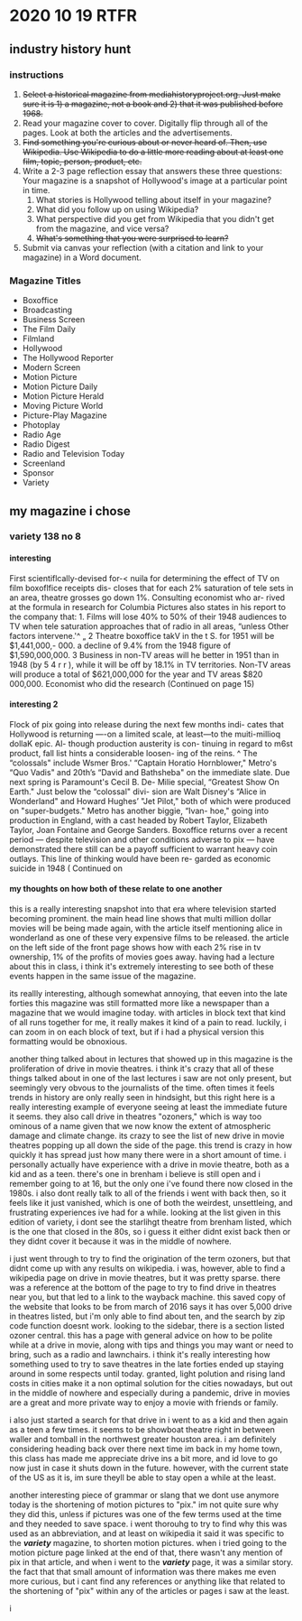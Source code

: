 # 2020 10 19 RTFR

## industry history hunt

### instructions

1. ~~Select a historical magazine from mediahistoryproject.org. Just make sure it is 1) a magazine, not a book and 2) that it was published before 1968.~~
2. Read your magazine cover to cover. Digitally flip through all of the pages. Look at both the articles and the advertisements. 
3. ~~Find something you're curious about or never heard of. Then, use Wikipedia. Use Wikipedia to do a little more reading about at least one film, topic, person, product, etc.~~
4. Write a 2-3 page reflection essay that answers these three questions: Your magazine is a snapshot of Hollywood's image at a particular point in time. 
   1. What stories is Hollywood telling about itself in your magazine? 
   2. What did you follow up on using Wikipedia? 
   3. What perspective did you get from Wikipedia that you didn't get from the magazine, and vice versa? 
   4. ~~What's something that you were surprised to learn?~~
5. Submit via canvas your reflection (with a citation and link to your magazine) in a Word document.

### Magazine Titles

- Boxoffice 
- Broadcasting 
- Business Screen 
- The Film Daily 
- Filmland 
- Hollywood 
- The Hollywood Reporter 
- Modern Screen 
- Motion Picture 
- Motion Picture Daily 
- Motion Picture Herald 
- Moving Picture World 
- Picture-Play Magazine 
- Photoplay 
- Radio Age 
- Radio Digest 
- Radio and Television Today 
- Screenland 
- Sponsor 
- Variety

## my magazine i chose

### variety 138 no 8

#### interesting

First scientiflcally-devised for-< nuila for determining the effect of TV on film boxoflfice receipts dis- closes that for each 2% saturation of tele sets in an area, theatre grosses go down 1%. Consulting economist who ar- rived at the formula in research for Columbia Pictures also states in his report to the company that: 1. Films will lose 40% to 50% of their 1948 audiences to TV when tele saturation approaches that of radio in all areas, “unless Other factors intervene.'^ „ 2 Theatre boxoffice takV in the t S. for 1951 will be $1,441,000,- 000. a decline of 9.4% from the 1948 figure of $1,590,000,000. 3 Business in non-TV areas will he better in 1951 than in 1948 (by 5 4 r r ), while it will be off by 18.1% in TV territories. Non-TV areas will produce a total of $621,000,000 for the year and TV areas $820 000,000. Economist who did the research (Continued on page 15)

#### interesting 2

Flock of pix going into release during the next few months indi- cates that Hollywood is returning —-on a limited scale, at least—to the muiti-millioq dollaK epic. Al- though production austerity is con- tinuing in regard to m6st product, fall list hints a considerable loosen- ing of the reins. ^ The “colossals" include Wsmer Bros.' “Captain Horatio Hornblower," Metro's “Quo Vadis" and 20th’s “David and Bathsheba" on the immediate slate. Due next spring is Paramount's Cecil B. De- Milie special, “Greatest Show On Earth." Just below the “colossal" divi- sion are Walt Disney's “Alice in Wonderland" and Howard Hughes’ "Jet Pilot," both of which were produced on "super-budgets." Metro has another biggie, “Ivan- hoe," going into production in England, with a cast headed by Robert Taylor, Elizabeth Taylor, Joan Fontaine and George Sanders. Boxoffice returns over a recent period — despite television and other conditions adverse to pix — have demonstrated there still can be a payoff sufficient to warrant heavy coin outlays. This line of thinking would have been re- garded as economic suicide in 1948 ( Continued on 



#### my thoughts on how both of these relate to one another

this is a really interesting snapshot into that era where television started becoming prominent. the main head line shows that multi million dollar movies will be being made again, with the article itself mentioning alice in wonderland as one of these very expensive films to be released. the article on the left side of the front page shows how with each 2% rise in tv ownership, 1% of the profits of movies goes away. having had a lecture about this in class, i think it's extremely interesting to see both of these events happen in the same issue of the magazine. 

its reallly interesting, although somewhat annoying, that eeven into the late forties this magazine was still formatted more like a newspaper than a magazine that we would imagine today. with articles in block text that kind of all runs together for me, it really makes it kind of a pain to read. luckily, i can zoom in on each block of text, but if i had a physical version this formatting would be obnoxious.

<!--drive in experience-->

another thing talked about in lectures that showed up in this magazine is the proliferation of drive in movie theatres. i think it's crazy that all of these things talked about in one of the last lectures i saw are not only present, but seemingly very obvous to the journalists of the time. often times it feels trends in history are only really seen in hindsight, but this right here is a really interesting example of everyone seeing at least the immediate future it seems. they also call drive in theatres "ozoners," which is way too ominous of a name given that we now know the extent of atmospheric damage and climate change. its crazy to see the list of new drive in movie theatres popping up all down the side of the page. this trend is crazy in how quickly it has spread just how many there were in a short amount of time. i personally actually have experience with a drive in movie theatre, both as a kid and as a teen. there's one in brenham i believe is still open and i remember going to at 16, but the only one i've found there now closed in the 1980s. i also dont really talk to all of the friends i went with back then, so it feels like it just vanished, which is one of both the weirdest, unsettleing, and frustrating experiences ive had for a while. looking at the list given in this edition of variety, i dont see the starlihgt theatre from brenham listed, which is the one that closed in the 80s, so i guess it either didnt exist back then or they didnt cover it because it was in the middle of nowhere. 

i just went through to try to find the origination of the term ozoners, but that didnt come up with any results on wikipedia. i was, however, able to find a wikipedia page on drive in movie theatres, but it was pretty sparse. there was a reference at the bottom of the page to try to find drive in theatres near you, but that led to a link to the wayback machine. this saved copy of the website that looks to be from march of 2016 says it has over 5,000 drive in theatres listed, but i'm only able to find about ten, and the search by zip code function doesnt work. looking to the sidebar, there is a section listed ozoner central. this has a page with general advice on how to be polite while at a drive in movie, along with tips and things you may want or need to bring, such as a radio and lawnchairs. i think it's really interesting how something used to try to save theatres in the late forties ended up staying around in some respects until today. granted, light polution and rising land costs in cities make it a non optimal solution for the cities nowadays, but out in the middle of nowhere and especially during a pandemic, drive in movies are a great and more private way to enjoy a movie with friends or family. 

i also just started a search for that drive in i went to as a kid and then again as a teen a few times. it seems to be showboat theatre right in between waller and tomball in the northwest greater houston area. i am definitely considering heading back over there next time im back in my home town, this class has made me appreciate drive ins a bit more, and id love to go now just in case it shuts down in the future. however, with the current state of the US as it is, im sure theyll be able to stay open a while at the least.

<!--pix-->

another interesting piece of grammar or slang that we dont use anymore today is the shortening of motion pictures to "pix." im not quite sure why they did this, unless if pictures was one of the few terms used at the time and they needed to save space. i went thorouhg to try to find why this was used as an abbreviation, and at least on wikipedia it said it was specific to the ***variety*** magazine, to shorten motion pictures. when i tried going to the motion picture page linked at the end of that, there wasn't any mention of pix in that article, and when i went to the ***variety*** page, it was a similar story. the fact that that small amount of information was there makes me even more curious, but i cant find any references or anything like that related to the shortening of "pix" within any of the articles or pages i saw at the least.

<!--free speech-->

i 


